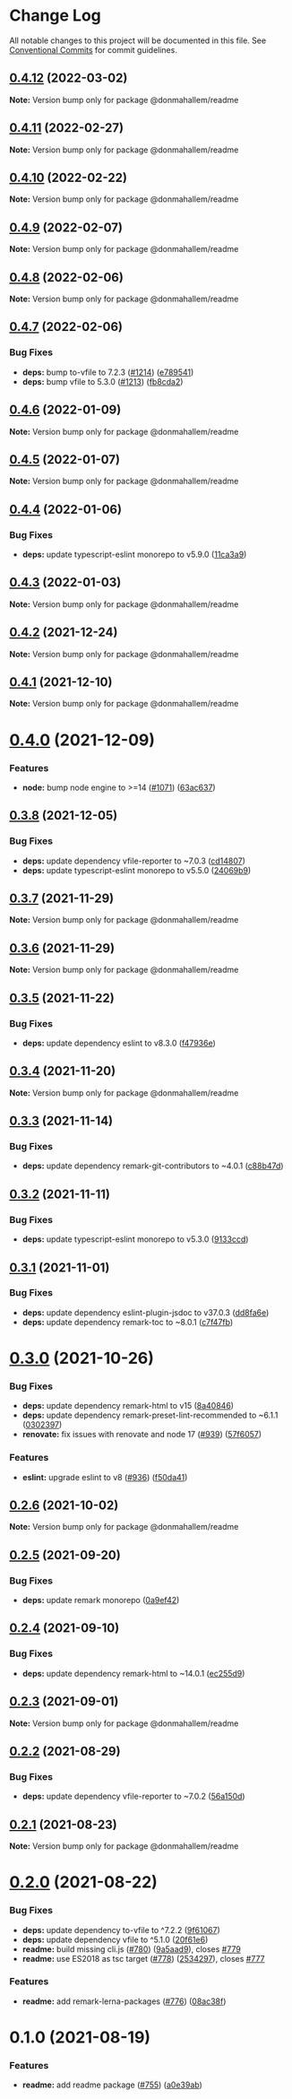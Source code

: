 # Change Log

All notable changes to this project will be documented in this file.
See [Conventional Commits](https://conventionalcommits.org) for commit guidelines.

## [0.4.12](https://github.com/donmahallem/js-libs/compare/@donmahallem/readme@0.4.11...@donmahallem/readme@0.4.12) (2022-03-02)

**Note:** Version bump only for package @donmahallem/readme





## [0.4.11](https://github.com/donmahallem/js-libs/compare/@donmahallem/readme@0.4.10...@donmahallem/readme@0.4.11) (2022-02-27)

**Note:** Version bump only for package @donmahallem/readme





## [0.4.10](https://github.com/donmahallem/js-libs/compare/@donmahallem/readme@0.4.9...@donmahallem/readme@0.4.10) (2022-02-22)

**Note:** Version bump only for package @donmahallem/readme





## [0.4.9](https://github.com/donmahallem/js-libs/compare/@donmahallem/readme@0.4.8...@donmahallem/readme@0.4.9) (2022-02-07)

**Note:** Version bump only for package @donmahallem/readme





## [0.4.8](https://github.com/donmahallem/js-libs/compare/@donmahallem/readme@0.4.7...@donmahallem/readme@0.4.8) (2022-02-06)

**Note:** Version bump only for package @donmahallem/readme





## [0.4.7](https://github.com/donmahallem/js-libs/compare/@donmahallem/readme@0.4.6...@donmahallem/readme@0.4.7) (2022-02-06)


### Bug Fixes

* **deps:** bump to-vfile to 7.2.3 ([#1214](https://github.com/donmahallem/js-libs/issues/1214)) ([e789541](https://github.com/donmahallem/js-libs/commit/e78954148e3347dd2f2a232a87b274e22854a790))
* **deps:** bump vfile to 5.3.0 ([#1213](https://github.com/donmahallem/js-libs/issues/1213)) ([fb8cda2](https://github.com/donmahallem/js-libs/commit/fb8cda2ef43878f29970d2637b5c947b08b5e494))





## [0.4.6](https://github.com/donmahallem/js-libs/compare/@donmahallem/readme@0.4.5...@donmahallem/readme@0.4.6) (2022-01-09)

**Note:** Version bump only for package @donmahallem/readme





## [0.4.5](https://github.com/donmahallem/js-libs/compare/@donmahallem/readme@0.4.4...@donmahallem/readme@0.4.5) (2022-01-07)

**Note:** Version bump only for package @donmahallem/readme





## [0.4.4](https://github.com/donmahallem/js-libs/compare/@donmahallem/readme@0.4.3...@donmahallem/readme@0.4.4) (2022-01-06)


### Bug Fixes

* **deps:** update typescript-eslint monorepo to v5.9.0 ([11ca3a9](https://github.com/donmahallem/js-libs/commit/11ca3a9b04bf53277e01c899354898d6986c7985))





## [0.4.3](https://github.com/donmahallem/js-libs/compare/@donmahallem/readme@0.4.2...@donmahallem/readme@0.4.3) (2022-01-03)

**Note:** Version bump only for package @donmahallem/readme





## [0.4.2](https://github.com/donmahallem/js-libs/compare/@donmahallem/readme@0.4.1...@donmahallem/readme@0.4.2) (2021-12-24)

**Note:** Version bump only for package @donmahallem/readme





## [0.4.1](https://github.com/donmahallem/js-libs/compare/@donmahallem/readme@0.4.0...@donmahallem/readme@0.4.1) (2021-12-10)

**Note:** Version bump only for package @donmahallem/readme





# [0.4.0](https://github.com/donmahallem/js-libs/compare/@donmahallem/readme@0.3.8...@donmahallem/readme@0.4.0) (2021-12-09)


### Features

* **node:** bump node engine to >=14 ([#1071](https://github.com/donmahallem/js-libs/issues/1071)) ([63ac637](https://github.com/donmahallem/js-libs/commit/63ac63722f070970e7d42062b900deaff63dffdc))





## [0.3.8](https://github.com/donmahallem/js-libs/compare/@donmahallem/readme@0.3.7...@donmahallem/readme@0.3.8) (2021-12-05)


### Bug Fixes

* **deps:** update dependency vfile-reporter to ~7.0.3 ([cd14807](https://github.com/donmahallem/js-libs/commit/cd1480744d14bcc60a6f90c295d7e923d98fd6da))
* **deps:** update typescript-eslint monorepo to v5.5.0 ([24069b9](https://github.com/donmahallem/js-libs/commit/24069b9aee9cc6364cfb5cdad2883d5937a3bce4))





## [0.3.7](https://github.com/donmahallem/js-libs/compare/@donmahallem/readme@0.3.6...@donmahallem/readme@0.3.7) (2021-11-29)

**Note:** Version bump only for package @donmahallem/readme





## [0.3.6](https://github.com/donmahallem/js-libs/compare/@donmahallem/readme@0.3.5...@donmahallem/readme@0.3.6) (2021-11-29)

**Note:** Version bump only for package @donmahallem/readme





## [0.3.5](https://github.com/donmahallem/js-libs/compare/@donmahallem/readme@0.3.4...@donmahallem/readme@0.3.5) (2021-11-22)


### Bug Fixes

* **deps:** update dependency eslint to v8.3.0 ([f47936e](https://github.com/donmahallem/js-libs/commit/f47936e1413b5fbe580e6af3269a3cbf781f50e0))





## [0.3.4](https://github.com/donmahallem/js-libs/compare/@donmahallem/readme@0.3.3...@donmahallem/readme@0.3.4) (2021-11-20)

**Note:** Version bump only for package @donmahallem/readme





## [0.3.3](https://github.com/donmahallem/js-libs/compare/@donmahallem/readme@0.3.2...@donmahallem/readme@0.3.3) (2021-11-14)


### Bug Fixes

* **deps:** update dependency remark-git-contributors to ~4.0.1 ([c88b47d](https://github.com/donmahallem/js-libs/commit/c88b47d094d21188e6c21a8726c4c7bacc222485))





## [0.3.2](https://github.com/donmahallem/js-libs/compare/@donmahallem/readme@0.3.1...@donmahallem/readme@0.3.2) (2021-11-11)


### Bug Fixes

* **deps:** update typescript-eslint monorepo to v5.3.0 ([9133ccd](https://github.com/donmahallem/js-libs/commit/9133ccd0e089a93be0ddfac41cd8c3ccf4172130))





## [0.3.1](https://github.com/donmahallem/js-libs/compare/@donmahallem/readme@0.3.0...@donmahallem/readme@0.3.1) (2021-11-01)


### Bug Fixes

* **deps:** update dependency eslint-plugin-jsdoc to v37.0.3 ([dd8fa6e](https://github.com/donmahallem/js-libs/commit/dd8fa6e3dc463891aaaaa3be8647cc785f46c282))
* **deps:** update dependency remark-toc to ~8.0.1 ([c7f47fb](https://github.com/donmahallem/js-libs/commit/c7f47fb367dce4ff8498769aac42bcccd166b160))





# [0.3.0](https://github.com/donmahallem/js-libs/compare/@donmahallem/readme@0.2.6...@donmahallem/readme@0.3.0) (2021-10-26)


### Bug Fixes

* **deps:** update dependency remark-html to v15 ([8a40846](https://github.com/donmahallem/js-libs/commit/8a4084652224b672f8737135d40a83155e217f3b))
* **deps:** update dependency remark-preset-lint-recommended to ~6.1.1 ([0302397](https://github.com/donmahallem/js-libs/commit/030239799cef87d294c959b1f8cfb51d20b18bad))
* **renovate:** fix issues with renovate and node 17 ([#939](https://github.com/donmahallem/js-libs/issues/939)) ([57f6057](https://github.com/donmahallem/js-libs/commit/57f6057542b9b7f8d70a544a37fe36bf98c859dc))


### Features

* **eslint:** upgrade eslint to v8 ([#936](https://github.com/donmahallem/js-libs/issues/936)) ([f50da41](https://github.com/donmahallem/js-libs/commit/f50da417e4a616fdc7f0969f7eeef29d7d517d49))





## [0.2.6](https://github.com/donmahallem/js-libs/compare/@donmahallem/readme@0.2.5...@donmahallem/readme@0.2.6) (2021-10-02)

**Note:** Version bump only for package @donmahallem/readme





## [0.2.5](https://github.com/donmahallem/js-libs/compare/@donmahallem/readme@0.2.4...@donmahallem/readme@0.2.5) (2021-09-20)


### Bug Fixes

* **deps:** update remark monorepo ([0a9ef42](https://github.com/donmahallem/js-libs/commit/0a9ef42bd5df594a47c19596d1aea357cba52865))





## [0.2.4](https://github.com/donmahallem/js-libs/compare/@donmahallem/readme@0.2.3...@donmahallem/readme@0.2.4) (2021-09-10)


### Bug Fixes

* **deps:** update dependency remark-html to ~14.0.1 ([ec255d9](https://github.com/donmahallem/js-libs/commit/ec255d9ea4dd495850cd881270371ca30c9217ac))





## [0.2.3](https://github.com/donmahallem/js-libs/compare/@donmahallem/readme@0.2.2...@donmahallem/readme@0.2.3) (2021-09-01)

**Note:** Version bump only for package @donmahallem/readme





## [0.2.2](https://github.com/donmahallem/js-libs/compare/@donmahallem/readme@0.2.1...@donmahallem/readme@0.2.2) (2021-08-29)


### Bug Fixes

* **deps:** update dependency vfile-reporter to ~7.0.2 ([56a150d](https://github.com/donmahallem/js-libs/commit/56a150db5020a5e44e5c0f78ce0ef11d2a0f6d90))





## [0.2.1](https://github.com/donmahallem/js-libs/compare/@donmahallem/readme@0.2.0...@donmahallem/readme@0.2.1) (2021-08-23)

**Note:** Version bump only for package @donmahallem/readme





# [0.2.0](https://github.com/donmahallem/js-libs/compare/@donmahallem/readme@0.1.0...@donmahallem/readme@0.2.0) (2021-08-22)


### Bug Fixes

* **deps:** update dependency to-vfile to ^7.2.2 ([9f61067](https://github.com/donmahallem/js-libs/commit/9f61067dce8318df5688e13c8221a0752e9f0716))
* **deps:** update dependency vfile to ^5.1.0 ([20f61e6](https://github.com/donmahallem/js-libs/commit/20f61e6522b4a5eed53cc42771955acfdc47fbda))
* **readme:** build missing cli.js ([#780](https://github.com/donmahallem/js-libs/issues/780)) ([9a5aad9](https://github.com/donmahallem/js-libs/commit/9a5aad9795e5602a3056ec6e3fa3b1167c5dbdf1)), closes [#779](https://github.com/donmahallem/js-libs/issues/779)
* **readme:** use ES2018 as tsc target ([#778](https://github.com/donmahallem/js-libs/issues/778)) ([2534297](https://github.com/donmahallem/js-libs/commit/253429731c3c1d4301c3e618d736d901e3fb51db)), closes [#777](https://github.com/donmahallem/js-libs/issues/777)


### Features

* **readme:** add remark-lerna-packages ([#776](https://github.com/donmahallem/js-libs/issues/776)) ([08ac38f](https://github.com/donmahallem/js-libs/commit/08ac38f00a3dce8d25071a21e5f4ab8b697f351b))





# 0.1.0 (2021-08-19)


### Features

* **readme:** add readme package ([#755](https://github.com/donmahallem/js-libs/issues/755)) ([a0e39ab](https://github.com/donmahallem/js-libs/commit/a0e39ab39e7c5f1225254f35494758be055e0754))
